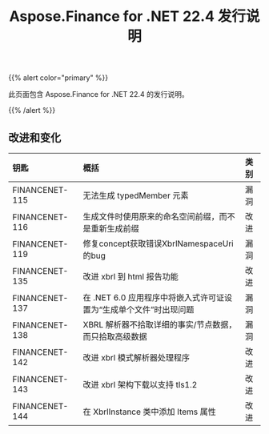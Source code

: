 ﻿---
title: Aspose.Finance for .NET 22.4 发行说明
type: docs
weight: 50
url: /zh/net/aspose-finance-for-net-22-4-release-notes/
---
{{% alert color="primary" %}}

此页面包含 Aspose.Finance for .NET 22.4 的发行说明。

{{% /alert %}}

## **改进和变化**

|**钥匙**|**概括**|**类别**|
|:- |:- |:- |
|FINANCENET-115|无法生成 typedMember 元素|漏洞|
|FINANCENET-116|生成文件时使用原来的命名空间前缀，而不是重新生成前缀|改进|
|FINANCENET-119|修复concept获取错误XbrlNamespaceUri的bug|漏洞|
|FINANCENET-135|改进 xbrl 到 html 报告功能|改进|
|FINANCENET-137|在 .NET 6.0 应用程序中将嵌入式许可证设置为“生成单个文件”时出现问题|漏洞|
|FINANCENET-138|XBRL 解析器不拾取详细的事实/节点数据，而只拾取高级数据|漏洞|
|FINANCENET-142|改进 xbrl 模式解析器处理程序|改进|
|FINANCENET-143|改进 xbrl 架构下载以支持 tls1.2|改进|
|FINANCENET-144|在 XbrlInstance 类中添加 Items 属性|改进|

